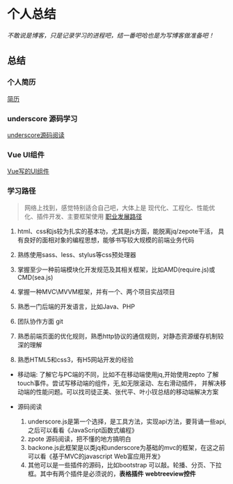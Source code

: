 # 个人总结
###### 不敢说是博客，只是记录学习的进程吧，结一番吧哈也是为写博客做准备吧！

## 总结
### 个人简历
[简历](https://github.com/iSAM2016/iSAM2016.github.io/issues/1)

### underscore 源码学习

[underscore源码阅读](https://github.com/iSAM2016/underscore)


### Vue UI组件
[Vue写的UI组件](https://github.com/iSAM2016/UI)


### 学习路径
>网络上找到，感觉特别适合自己吧，大体上是 现代化、工程化、性能优化、插件开发、主要框架使用
>[职业发展路径](https://github.com/f2e-journey/f2e-journey/blob/master/career-planning.md)

1.  html、css和js较为扎实的基本功，尤其是js方面，能脱离jq/zepote干活，
    具有良好的面相对象的编程思想，能够书写较大规模的前端业务代码

2.  熟练使用sass、less、stylus等css预处理器

3.  掌握至少一种前端模块化开发规范及其相关框架，比如AMD(require.js)或CMD(sea.js)

4.  掌握一种MVC\MVVM框架，并有一个、两个项目实战项目

5.  熟悉一门后端的开发语言，比如Java、PHP

6.  团队协作方面 git

7.  熟悉前端页面的优化规则，熟悉http协议的通信规则，对静态资源缓存机制较深的理解

8.  熟悉HTML5和css3，有H5网站开发的经验


*  移动端: 了解它与PC端的不同，比如不在移动端使用jq,开始使用zepto 
    了解touch事件。尝试写移动端的组件，无,如无限滚动、左右滑动插件，
    并解决移动端的性能问题。可以找司徒正美、张代平、叶小钗总结的移动端解决方案

*  源码阅读
    1. underscore.js是第一个选择，是工具方法，实现api方法，要背诵一些api,之后可以看看《JavaScript函数式编程》
    2. zpote 源码阅读，把不懂的地方搞明白
    3. backone.js此框架是以类jq和underscore为基础的mvc的框架，在这之前可以看《基于MVC的javascript Web富应用开发》
    4. 其他可以是一些插件的源码，比如bootstrap 可以敲。轮播、分页、下拉框。其中有两个插件是必须说的，**表格插件**  **webtreeview控件**





